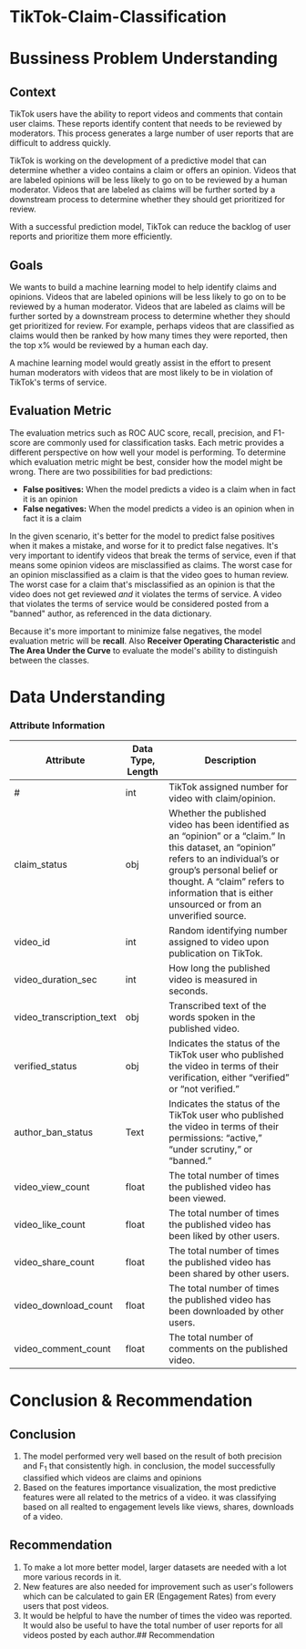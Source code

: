 # TikTok-Claim-Classification

# Bussiness Problem Understanding
## Context

TikTok users have the ability to report videos and comments that contain user claims. These reports identify content that needs to be reviewed by moderators. This process generates a large number of user reports that are difficult to address quickly. 


TikTok is working on the development of a predictive model that can determine whether a video contains a claim or offers an opinion. Videos that are labeled opinions will be less likely to go on to be reviewed by a human moderator. Videos that are labeled as claims will be further sorted by a downstream process to determine whether they should get prioritized for review. 

With a successful prediction model, TikTok can reduce the backlog of user reports and prioritize them more efficiently.

## Goals

We wants to build a machine learning model to help identify claims and opinions. Videos that are labeled opinions will be less likely to go on to be reviewed by a human moderator. Videos that are labeled as claims will be further sorted by a downstream process to determine whether they should get prioritized for review. For example, perhaps videos that are classified as claims would then be ranked by how many times they were reported, then the top x% would be reviewed by a human each day.

A machine learning model would greatly assist in the effort to present human moderators with videos that are most likely to be in violation of TikTok's terms of service.

## Evaluation Metric

The evaluation metrics such as ROC AUC score, recall, precision, and F1-score are commonly used for classification tasks. Each metric provides a different perspective on how well your model is performing. To determine which evaluation metric might be best, consider how the model might be wrong. There are two possibilities for bad predictions:

- **False positives:** When the model predicts a video is a claim when in fact it is an opinion
- **False negatives:** When the model predicts a video is an opinion when in fact it is a claim

In the given scenario, it's better for the model to predict false positives when it makes a mistake, and worse for it to predict false negatives. It's very important to identify videos that break the terms of service, even if that means some opinion videos are misclassified as claims. The worst case for an opinion misclassified as a claim is that the video goes to human review. The worst case for a claim that's misclassified as an opinion is that the video does not get reviewed _and_ it violates the terms of service. A video that violates the terms of service would be considered posted from a "banned" author, as referenced in the data dictionary.

Because it's more important to minimize false negatives, the model evaluation metric will be **recall**. Also **Receiver Operating Characteristic** and **The Area Under the Curve** to evaluate the model's ability to distinguish between the classes.

# Data Understanding
### Attribute Information

| Attribute | Data Type, Length | Description |
| --- | --- | --- |
| # | int | TikTok assigned number for video with claim/opinion. |
| claim_status | obj | Whether the published video has been identified as an “opinion” or a “claim.” In this dataset, an “opinion” refers to an individual’s or group’s personal belief or thought. A “claim” refers to information that is either unsourced or from an unverified source. |
| video_id | int | Random identifying number assigned to video upon publication on TikTok. |
| video_duration_sec | int | How long the published video is measured in seconds. |
| video_transcription_text | obj | Transcribed text of the words spoken in the published video. |
| verified_status | obj | Indicates the status of the TikTok user who published the video in terms of their verification, either “verified” or “not verified.”  |
| author_ban_status | Text | Indicates the status of the TikTok user who published the video in terms of their permissions: “active,” “under scrutiny,” or “banned.”   |
| video_view_count | float | The total number of times the published video has been viewed.  |
| video_like_count | float | The total number of times the published video has been liked by other users.  |
| video_share_count | float | The total number of times the published video has been shared by other users.  |
| video_download_count | float | The total number of times the published video has been downloaded by other users.  |
| video_comment_count | float | The total number of comments on the published video. |

# Conclusion & Recommendation
## Conclusion

1. The model performed very well based on the result of both precision and F<sub>1</sub> that consistently high. in conclusion, the model successfully classified which videos are claims and opinions
2. Based on the features importance visualization, the most predictive features were all related to the metrics of a video. it was classifying based on all realted to engagement levels like views, shares, downloads of a video.

## Recommendation

1. To make a lot more better model, larger datasets are needed with a lot more various records in it.
2. New features are also needed for improvement such as user's followers which can be calculated to gain ER (Engagement Rates) from every users that post videos.
3. It would be helpful to have the number of times the video was reported. It would also be useful to have the total number of user reports for all videos posted by each author.## Recommendation
